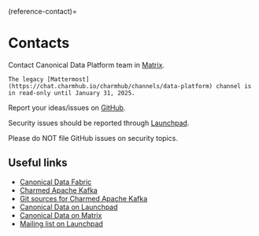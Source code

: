 (reference-contact)=
# Contacts

Contact Canonical Data Platform team in [Matrix](https://matrix.to/#/#charmhub-data-platform:ubuntu.com).

```{note}
The legacy [Mattermost](https://chat.charmhub.io/charmhub/channels/data-platform) channel is in read-only until January 31, 2025.
```

Report your ideas/issues on [GitHub](https://github.com/canonical/kafka-operator/issues/new).

Security issues should be reported through [Launchpad](https://wiki.ubuntu.com/DebuggingSecurity#How%20to%20File).

Please do NOT file GitHub issues on security topics.

## Useful links

* [Canonical Data Fabric](https://ubuntu.com/data/)
* [Charmed Apache Kafka](https://charmhub.io/kafka)
* [Git sources for Charmed Apache Kafka](https://github.com/canonical/kafka-operator)
* [Canonical Data on Launchpad](https://launchpad.net/~data-platform)
* [Canonical Data on Matrix](https://matrix.to/#/#charmhub-data-platform:ubuntu.com) 
* [Mailing list on Launchpad](https://lists.launchpad.net/data-platform/)

